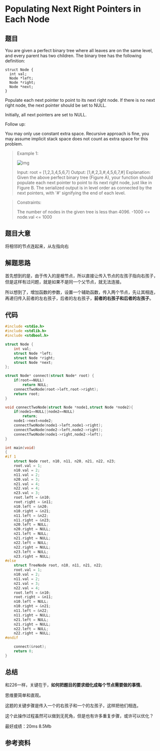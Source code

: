 # Populating Next Right Pointers in Each Node

## 题目

You are given a perfect binary tree where all leaves are on the same level, and every parent has two children. The binary tree has the following definition:

```struct Node {
struct Node {
  int val;
  Node *left;
  Node *right;
  Node *next;
}
```


Populate each next pointer to point to its next right node. If there is no next right node, the next pointer should be set to NULL.

Initially, all next pointers are set to NULL.

Follow up:

You may only use constant extra space.
Recursive approach is fine, you may assume implicit stack space does not count as extra space for this problem.




> Example 1:
>
> ![img](https://assets.leetcode.com/uploads/2019/02/14/116_sample.png)
>
> Input: root = [1,2,3,4,5,6,7]
> Output: [1,#,2,3,#,4,5,6,7,#]
> Explanation: Given the above perfect binary tree (Figure A), your function should populate each next pointer to point to its next right node, just like in Figure B. The serialized output is in level order as connected by the next pointers, with '#' signifying the end of each level.

> Constraints:
>
> The number of nodes in the given tree is less than 4096.
> -1000 <= node.val <= 1000

## 题目大意

将相邻的节点连起来，从左指向右



## 解题思路

首先想到的是，由于传入的是根节点，所以直接让传入节点的左孩子指向右孩子，但是这样有过问题，就是如果不是同一个父节点，就无法连接。

所以想到了，增加函数的参数，设置一个辅助函数，传入两个节点，先让其相连，再递归传入前者的左右孩子，后者的左右孩子，**前者的右孩子和后者的左孩子**。



## 代码

```c
#include <stdio.h>
#include <stdlib.h>
#include <stdbool.h>

struct Node {
    int val;
    struct Node *left;
    struct Node *right;
    struct Node *next;
};

struct Node* connect(struct Node* root) {
	if(root==NULL)
        return NULL;
    connectTwoNode(root->left,root->right);
    return root;
}

void connectTwoNode(struct Node *node1,struct Node *node2){
    if(node1==NULL||node2==NULL)
        return;
    node1->next=node2;
    connectTwoNode(node1->left,node1->right);
    connectTwoNode(node2->left,node2->right);
    connectTwoNode(node1->right,node2->left);
}

int main(void)
{
#if 1
    struct Node root, n10, n11, n20, n21, n22, n23;
    root.val = 1;
    n10.val = 2;
    n11.val = 2;
    n20.val = 3;
    n21.val = 4;
    n22.val = 4;
    n23.val = 3;
    root.left = &n10;
    root.right = &n11;
    n10.left = &n20;
    n10.right = &n21;
    n11.left = &n22;
    n11.right = &n23;
    n20.left = NULL;
    n20.right = NULL;
    n21.left = NULL;
    n21.right = NULL;
    n22.left = NULL;
    n22.right = NULL;
    n23.left = NULL;
    n23.right = NULL;
#else
    struct TreeNode root, n10, n11, n21, n22;
    root.val = 1;
    n10.val = 2;
    n11.val = 2;
    n21.val = 3;
    n22.val = 4;
    root.left = &n10;
    root.right = &n11;
    n10.left = NULL;
    n10.right = &n21;
    n11.left = &n22;
    n11.right = NULL;
    n21.left = NULL;
    n21.right = NULL;
    n22.left = NULL;
    n22.right = NULL;
#endif

    connect(&root);
    return 0;
}

```



## 总结

和226一样，关键在于，**如何把题目的要求细化成每个节点需要做的事情**。

思维要简单和直观。

这题的关键步骤是传入一个的右孩子和一个的左孩子，这样把他们相连。

这个此操作过程虽然可以做到无死角，但是也有许多重复步骤，或许可以优化？

最好成绩：20ms 8.5Mb



## 参考资料



